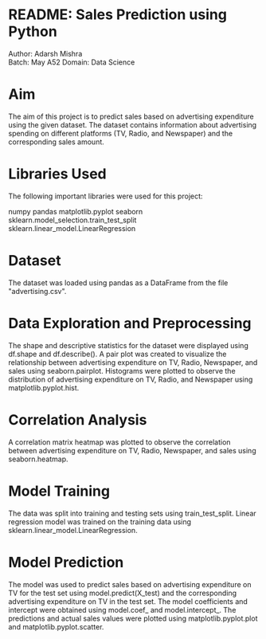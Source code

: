 # README: Sales Prediction using Python
Author: Adarsh Mishra  
Batch: May A52
Domain: Data Science

# Aim
The aim of this project is to predict sales based on advertising expenditure using the given dataset. The dataset contains information about advertising spending on different platforms (TV, Radio, and Newspaper) and the corresponding sales amount.

# Libraries Used
The following important libraries were used for this project:

numpy
pandas
matplotlib.pyplot
seaborn
sklearn.model_selection.train_test_split
sklearn.linear_model.LinearRegression

# Dataset
The dataset was loaded using pandas as a DataFrame from the file "advertising.csv".

# Data Exploration and Preprocessing
The shape and descriptive statistics for the dataset were displayed using df.shape and df.describe().
A pair plot was created to visualize the relationship between advertising expenditure on TV, Radio, Newspaper, and sales using seaborn.pairplot.
Histograms were plotted to observe the distribution of advertising expenditure on TV, Radio, and Newspaper using matplotlib.pyplot.hist.

# Correlation Analysis
A correlation matrix heatmap was plotted to observe the correlation between advertising expenditure on TV, Radio, Newspaper, and sales using seaborn.heatmap.

# Model Training
The data was split into training and testing sets using train_test_split.
Linear regression model was trained on the training data using sklearn.linear_model.LinearRegression.

# Model Prediction
The model was used to predict sales based on advertising expenditure on TV for the test set using model.predict(X_test) and the corresponding advertising expenditure on TV in the test set.
The model coefficients and intercept were obtained using model.coef_ and model.intercept_.
The predictions and actual sales values were plotted using matplotlib.pyplot.plot and matplotlib.pyplot.scatter.